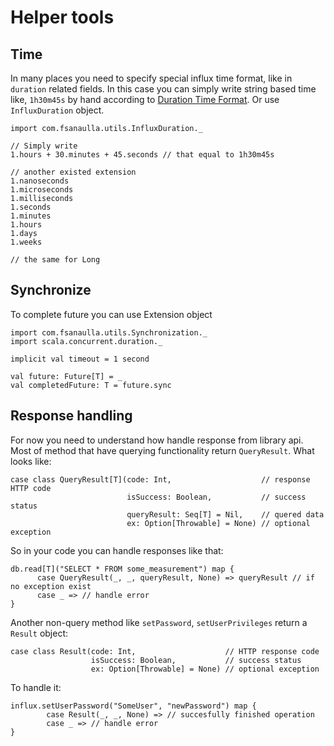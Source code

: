 # Helper tools <a name="helptools"></a>
## Time <a name="time"></a>
In many places you need to specify special influx time format, like in `duration` related fields. In this case you can simply write string based time like, `1h30m45s` by hand according to [Duration Time Format](https://docs.influxdata.com/influxdb/v1.3/query_language/spec/#durations).
Or use `InfluxDuration` object.
```
import com.fsanaulla.utils.InfluxDuration._

// Simply write
1.hours + 30.minutes + 45.seconds // that equal to 1h30m45s

// another existed extension
1.nanoseconds
1.microseconds
1.milliseconds
1.seconds
1.minutes
1.hours
1.days
1.weeks

// the same for Long
```
## Synchronize <a name="sync"></a>
To complete future you can use Extension object
```
import com.fsanaulla.utils.Synchronization._
import scala.concurrent.duration._

implicit val timeout = 1 second

val future: Future[T] = _
val completedFuture: T = future.sync
```
## Response handling <a name="resp"></a>
For now you need to understand how handle response from library api. Most of method that have querying functionality return `QueryResult`. What looks like:
```
case class QueryResult[T](code: Int,                    // response HTTP code
                          isSuccess: Boolean,           // success status 
                          queryResult: Seq[T] = Nil,    // quered data  
                          ex: Option[Throwable] = None) // optional exception 
```
So in your code you can handle responses like that:
```
db.read[T]("SELECT * FROM some_measurement") map {
      case QueryResult(_, _, queryResult, None) => queryResult // if no exсeption exist
      case _ => // handle error
}
```
Another non-query method like `setPassword`, `setUserPrivileges` return a `Result` object:
```
case class Result(code: Int,                    // HTTP response code
                  isSuccess: Boolean,           // success status
                  ex: Option[Throwable] = None) // optional exception
```
To handle it:
```
influx.setUserPassword("SomeUser", "newPassword") map {
        case Result(_, _, None) => // succesfully finished operation
        case _ => // handle error
}
```